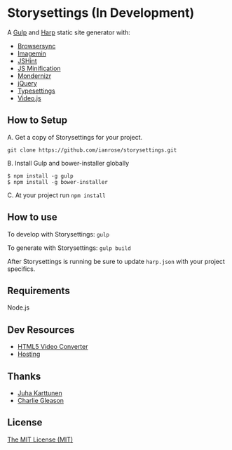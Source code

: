 # Storysettings (In Development)

A [Gulp](https://github.com/gulpjs/gulp) and [Harp](https://github.com/sintaxi/harp) static site generator with:

- [Browsersync](https://github.com/BrowserSync/browser-sync)
- [Imagemin](https://github.com/sindresorhus/gulp-imagemin)
- [JSHint](https://github.com/spalger/gulp-jshint)
- [JS Minification](https://github.com/terinjokes/gulp-uglify)
- [Mondernizr](https://github.com/Modernizr/Modernizr)
- [jQuery](https://github.com/jquery/jquery)
- [Typesettings](https://github.com/ianrose/typesettings)
- [Video.js](https://github.com/videojs/video.js)

## How to Setup

A. Get a copy of Storysettings for your project.

`git clone https://github.com/ianrose/storysettings.git`

B. Install Gulp and bower-installer globally

```
$ npm install -g gulp
$ npm install -g bower-installer
```

C. At your project run `npm install`

## How to use

To develop with Storysettings: `gulp`

To generate with Storysettings: `gulp build`

After Storysettings is running be sure to update `harp.json` with your project specifics.

## Requirements

Node.js

## Dev Resources

- [HTML5 Video Converter](https://html5backgroundvideos.com/converter/)
- [Hosting](http://surge.sh)

## Thanks

 - [Juha Karttunen](https://gist.github.com/jkarttunen/a576e8dabe3a320e224b)
 - [Charlie Gleason](https://github.com/superhighfives/harp-gulp-browsersync-boilerplate)

## License

[The MIT License (MIT)](https://github.com/ianrose/storysettings/blob/master/LICENSE)
